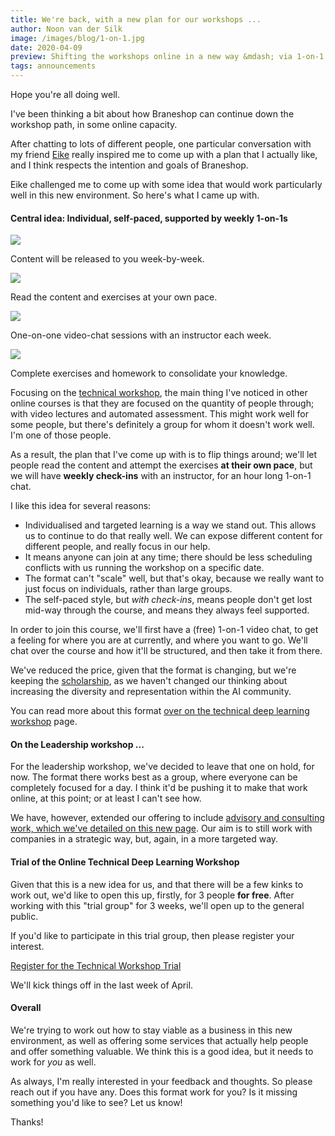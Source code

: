 ```yaml
---
title: We're back, with a new plan for our workshops ...
author: Noon van der Silk
image: /images/blog/1-on-1.jpg
date: 2020-04-09
preview: Shifting the workshops online in a new way &mdash; via 1-on-1 sessions.
tags: announcements
---
```


Hope you're all doing well.

I've been thinking a bit about how Braneshop can continue down the workshop
path, in some online capacity.

After chatting to lots of different people, one particular conversation with
my friend [Eike](https://www.linkedin.com/in/eike-zeller-1464b767/) really inspired
me to come up with a plan that I actually like, and I think respects the
intention and goals of Braneshop.

Eike challenged me to come up with some idea that would work particularly well
in this new environment. So here's what I came up with.

<!--more-->

#### Central idea: Individual, self-paced, supported by weekly 1-on-1s

<div class="features">
  <div class="feature">
  <img src="/images/week-by-week.png" />
  <p>Content will be released to you week-by-week.</p>
  </div>
  <div class="feature">
  <img src="/images/your-pace.png" />
  <p>Read the content and exercises at your own pace.
  </p>
  </div>
  <div class="feature">
  <img src="/images/1-on-1.png" />
  <p>One-on-one video-chat sessions with an instructor each week.
  </p>
  </div>
  <div class="feature">
  <img src="/images/exercises.png" />
  <p>Complete exercises and homework to consolidate your knowledge.
  </p>
  </div>
</div>

Focusing on the [technical workshop](/technical-deep-learning-workshop.html),
the main thing I've noticed in other online courses is that they are focused
on the quantity of people through; with video lectures and automated assessment.
This might work well for some people, but there's definitely a group for whom
it doesn't work well. I'm one of those people.

As a result, the plan that I've come up with is to flip things around; we'll
let people read the content and attempt the exercises **at their own pace**,
but we will have **weekly check-ins** with an instructor, for an hour long
1-on-1 chat.

I like this idea for several reasons:

- Individualised and targeted learning is a way we stand out. This allows us
to continue to do that really well. We can expose different content for different
people, and really focus in our help.
- It means anyone can join at any time; there should be less scheduling
conflicts with us running the workshop on a specific date.
- The format can't "scale" well, but that's okay, because we really want to
just focus on individuals, rather than large groups.
- The self-paced style, but _with check-ins_, means people don't get lost
mid-way through the course, and means they always feel supported.

In order to join this course, we'll first have a (free) 1-on-1 video chat, to
get a feeling for where you are at currently, and where you want to go. We'll
chat over the course and how it'll be structured, and then take it from there.

We've reduced the price, given that the format is changing, but we're keeping
the [scholarship](/technical-deep-learning-workshop.html#scholarship), as we
haven't changed our thinking about increasing the diversity and representation
within the AI community.

You can read more about this format [over on the technical deep learning
workshop](/technical-deep-learning-workshop.html) page.



#### On the Leadership workshop ...

For the leadership workshop, we've decided to leave that one on hold, for now.
The format there works best as a group, where everyone can be completely
focused for a day. I think it'd be pushing it to make that work online, at
this point; or at least I can't see how.

We have, however, extended our offering to include [advisory and consulting
work, which we've detailed on this new page](/advisory-and-consulting.html).
Our aim is to still work with companies in a strategic way, but, again, in a
more targeted way.


#### Trial of the Online Technical Deep Learning Workshop

Given that this is a new idea for us, and that there will be a few kinks to
work out, we'd like to open this up, firstly, for 3 people **for free**. After
working with this "trial group" for 3 weeks, we'll open up to the general
public.

If you'd like to participate in this trial group, then please register your
interest.

<div class="btn-b">
<a class="btn" title="Register for the Braneshop Technical Workshop Trial"
href="https://noon006807.typeform.com/to/J2BFQY">Register for the Technical Workshop Trial</a>
</div>

We'll kick things off in the last week of April.


#### Overall

We're trying to work out how to stay viable as a business in this new
environment, as well as offering some services that actually help people and
offer something valuable. We think this is a good idea, but it needs to work
for _you_ as well.

As always, I'm really interested in your feedback and thoughts. So please
reach out if you have any. Does this format work for you? Is it missing
something you'd like to see?  Let us know!

Thanks!
